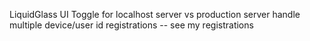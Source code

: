 LiquidGlass UI
Toggle for localhost server vs production server
handle multiple device/user id registrations -- see my registrations
